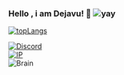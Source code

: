### Hello , i am Dejavu! 👋 ![yay](7a9839de641225b1396448c74bf81ac7.gif)

[![topLangs](https://github-readme-stats.vercel.app/api/top-langs/?username=dejavuuutcp&layout=compact&theme=dark)](https://github.com/anuraghazra/github-readme-stats)

[![Discord](https://img.shields.io/badge/Discord-dejavuuubtw-5865F2?logo=discord&logoColor=white)](https://discord.com/users/1230772109848875091)  
[![IP](https://img.shields.io/badge/IP-127.0.0.1-red)](http://127.0.0.1)  
![Brain](https://img.shields.io/badge/brain-nil-lightgrey)
